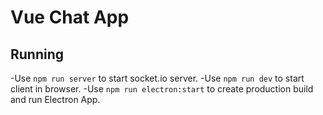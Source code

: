 # Vue Chat App

## Running
-Use `npm run server` to start socket.io server.
-Use `npm run dev` to start client in browser.
-Use `npm run electron:start` to create production build and run Electron App.